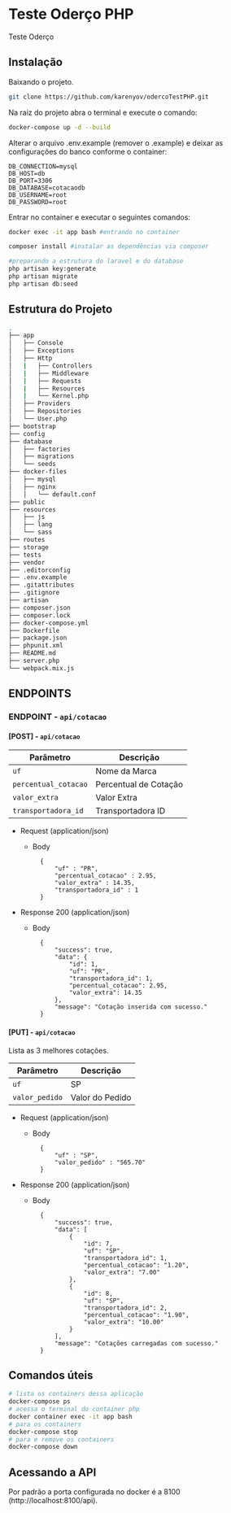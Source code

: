 # Teste Oderço PHP
Teste Oderço

## Instalação

Baixando o projeto.
```sh
git clone https://github.com/karenyov/odercoTestPHP.git
```

Na raiz do projeto abra o terminal e execute o comando:
```sh
docker-compose up -d --build
```

Alterar o arquivo .env.example (remover o .example) e deixar as configurações do banco conforme o container:
```
DB_CONNECTION=mysql
DB_HOST=db
DB_PORT=3306
DB_DATABASE=cotacaodb
DB_USERNAME=root
DB_PASSWORD=root
```

Entrar no container e executar o seguintes comandos:
```sh
docker exec -it app bash #entrando no container

composer install #instalar as dependências via composer

#preparando a estrutura do laravel e do database
php artisan key:generate
php artisan migrate
php artisan db:seed
```

## Estrutura do Projeto
```sh
.
├── app
│   ├── Console
│   ├── Exceptions
│   ├── Http
│   |   ├── Controllers
│   |   ├── Middleware
│   |   ├── Requests
│   |   ├── Resources
│   |   └── Kernel.php
│   ├── Providers
│   ├── Repositories
│   └── User.php
├── bootstrap
├── config
├── database
│   ├── factories
│   ├── migrations
│   └── seeds
├── docker-files
│   ├── mysql
│   ├── nginx
│   │   └── default.conf
├── public
├── resources
│   ├── js
│   ├── lang
│   └── sass
├── routes
├── storage
├── tests
├── vendor
├── .editorconfig
├── .env.example
├── .gitattributes
├── .gitignore
├── artisan
├── composer.json
├── composer.lock
├── docker-compose.yml
├── Dockerfile
├── package.json
├── phpunit.xml
├── README.md
├── server.php
└── webpack.mix.js
```

## ENDPOINTS

### ENDPOINT - `api/cotacao`

#### [POST] - `api/cotacao`
| Parâmetro | Descrição |
|---|---|
| `uf` | Nome da Marca |
| `percentual_cotacao` | Percentual de Cotação |
| `valor_extra` | Valor Extra |
| `transportadora_id` | Transportadora ID |

+ Request (application/json)

    + Body

            {
                "uf" : "PR",
                "percentual_cotacao" : 2.95,
                "valor_extra" : 14.35,
                "transportadora_id" : 1
            }

+ Response 200 (application/json)

    + Body

            {
                "success": true,
                "data": {
                    "id": 1,
                    "uf": "PR",
                    "transportadora_id": 1,
                    "percentual_cotacao": 2.95,
                    "valor_extra": 14.35
                },
                "message": "Cotação inserida com sucesso."
            }

#### [PUT] - `api/cotacao`
Lista as  3 melhores cotações.

| Parâmetro | Descrição |
|---|---|
| `uf` | SP |
| `valor_pedido` | Valor do Pedido |

+ Request (application/json)

    + Body

            {
                "uf" : "SP",
	            "valor_pedido" : "565.70"
            }

+ Response 200 (application/json)

    + Body

            {
                "success": true,
                "data": [
                    {
                        "id": 7,
                        "uf": "SP",
                        "transportadora_id": 1,
                        "percentual_cotacao": "1.20",
                        "valor_extra": "7.00"
                    },
                    {
                        "id": 8,
                        "uf": "SP",
                        "transportadora_id": 2,
                        "percentual_cotacao": "1.90",
                        "valor_extra": "10.00"
                    }
                ],
                "message": "Cotações carregadas com sucesso."
            }

## Comandos úteis
```sh
# lista os containers dessa aplicação
docker-compose ps
# acessa o terminal do container php
docker container exec -it app bash
# para os containers
docker-compose stop
# para e remove os containers
docker-compose down
```

## Acessando a API
Por padrão a porta configurada no docker é a 8100 (http://localhost:8100/api).
